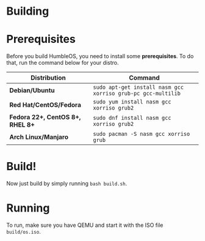 # Building
# Prerequisites
Before you build HumbleOS, you need to install some **prerequisites**. To do that, run the command below for your distro.

| **Distribution**                   | **Command**                                    |
|------------------------------------|------------------------------------------------|
| **Debian/Ubuntu**                  | `sudo apt-get install nasm gcc xorriso grub-pc gcc-multilib`|
| **Red Hat/CentOS/Fedora**          | `sudo yum install nasm gcc xorriso grub2`      |
| **Fedora 22+, CentOS 8+, RHEL 8+** | `sudo dnf install nasm gcc xorriso grub2`      |
| **Arch Linux/Manjaro**             | `sudo pacman -S nasm gcc xorriso grub`         |

# Build!
Now just build by simply running `bash build.sh`.

# Running
To run, make sure you have QEMU and start it with the ISO file `build/os.iso`.
